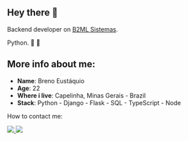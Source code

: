 ## Hey there  &#129327;


Backend developer on <a href="https://b2ml.com.br">B2ML Sistemas</a>.  

Python. &#128013; &#128154;


## More info about me:

* **Name**: Breno Eustáquio
* **Age**: 22
* **Where i live**: Capelinha, Minas Gerais - Brazil
* **Stack**: Python - Django - Flask - SQL - TypeScript - Node

How to contact me: <div>

<a href ='mailto:brenocastro.programador@gmail.com'> <img src="https://img.shields.io/badge/Gmail-D14836?style=for-the-badge&logo=gmail&logoColor=white" target="_blank">
</a>
<a href="https://www.linkedin.com/in/breno-eust%C3%A1quio//" target="_blank"><img src="https://img.shields.io/badge/-LinkedIn-%230077B5?style=for-the-badge&logo=linkedin&logoColor=white" target="_blank">
</a> 
 


     
